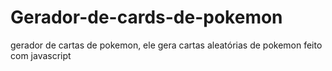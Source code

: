 # Gerador-de-cards-de-pokemon
gerador de cartas de pokemon, ele gera cartas aleatórias de pokemon feito com javascript
